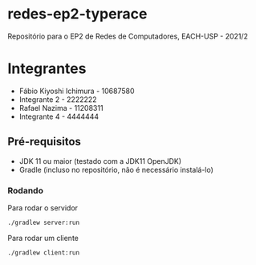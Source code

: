 # redes-ep2-typerace
Repositório para o EP2 de Redes de Computadores, EACH-USP - 2021/2

# Integrantes
* Fábio Kiyoshi Ichimura - 10687580
* Integrante 2 - 2222222
* Rafael Nazima - 11208311
* Integrante 4 - 4444444

## Pré-requisitos
* JDK 11 ou maior (testado com a JDK11 OpenJDK)
* Gradle (incluso no repositório, não é necessário instalá-lo)

### Rodando
Para rodar o servidor
```sh
./gradlew server:run
```

Para rodar um cliente
```sh
./gradlew client:run
```
